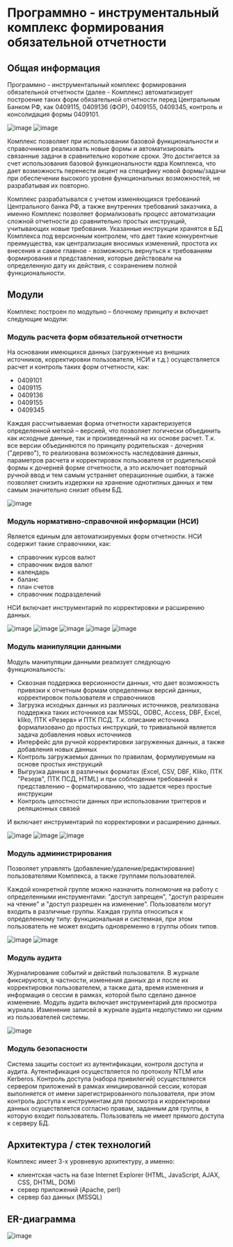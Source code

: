 # Программно - инструментальный комплекс формирования обязательной отчетности

## Общая информация
Программно - инструментальный комплекс формирования обязательной отчетности (далее - Комплекс) автоматизирует построение таких форм обязательной отчетности 
перед Центральным Банком РФ, как 0409115, 0409136 (ФОР), 0409155, 0409345, контроль и консолидация формы 0409101. 

![image](https://github.com/savadevel/RPG/assets/69199994/3ef15852-94d3-40cc-9c40-8d92fe328575)
![image](https://github.com/savadevel/RPG/assets/69199994/0c37af92-7812-47d6-8eec-2c0d907b2bb6)

Комплекс позволяет при использовании базовой функциональности и справочников реализовать новые формы и автоматизировать связанные задачи в сравнительно короткие сроки. 
Это достигается за счет использования базовой функциональности ядра Комплекса, что дает возможность перенести акцент на специфику новой формы/задачи при обеспечении высокого уровня функциональных возможностей, не разрабатывая их повторно. 

Комплекс разрабатывался с учетом изменяющихся требований Центрального банка РФ, а также внутренних требований заказчика, а именно Комплекс позволяет формализовать процесс автоматизации сложной отчетности до сравнительно простых инструкций, 
учитывающих новые требования. Указанные инструкции хранятся в БД Комплекса под версионным контролем, что дает такие конкурентные преимущества, как централизация вносимых изменений, простота их внесения и самое главное - возможность вернуться 
к требованиям формирования и представления, которые действовали на определенную дату их действия, с сохранением полной функциональности. 

## Модули
Комплекс построен по модульно – блочному принципу и включает следующие модули:

### Модуль расчета форм обязательной отчетности
На основании имеющихся данных (загруженные из внешних источников, корректировки пользователя, НСИ и т.д.) осуществляется расчет и контроль таких форм отчетности, как:
* 0409101
* 0409115
* 0409136
* 0409155
* 0409345 

Каждая рассчитываемая форма отчетности характеризуется определенной меткой – версией, что позволяет логически объединить как исходные данные, так и произведенный на их основе расчет. 
Т.к. все версии объединяются по принципу родительская - дочерняя ("дерево"), то реализована возможность наследования данных, параметров расчета и корректировок пользователя от родительской формы к дочерней форме отчетности, 
а это исключает повторный ручной ввод и тем самым устраняет операционные ошибки, а также позволяет снизить издержки на хранение однотипных данных и тем самым значительно снизит объем БД.

![image](https://github.com/savadevel/RPG/assets/69199994/c7c92dd9-1597-470e-88ec-e67ca9dddd85)

### Модуль нормативно-справочной информации (НСИ)
Является единым для автоматизируемых форм отчетности. НСИ содержит такие справочники, как: 
* справочник курсов валют
* справочник видов валют
* календарь
* баланс
* план счетов
* справочник подразделений

НСИ включает инструментарий по корректировки и расширению данных.

![image](https://github.com/savadevel/RPG/assets/69199994/a75b8e19-547a-4aaa-b46b-40214e82fb6e)
![image](https://github.com/savadevel/RPG/assets/69199994/21f84ce0-dab8-4edd-ad5f-1250a839459a)
![image](https://github.com/savadevel/RPG/assets/69199994/5db7bfe7-a9ae-4531-b088-32bf3594cd4e)
![image](https://github.com/savadevel/RPG/assets/69199994/315d26ff-5b02-4492-8ac4-a26844877804)
![image](https://github.com/savadevel/RPG/assets/69199994/145aca33-d8dc-4790-aeb1-7b4960509e39)

### Модуль манипуляции данными
Модуль манипуляции данными реализует следующую функциональность:
* Сквозная поддержка версионности данных, что дает возможность привязки к отчетным формам определенных версий данных, корректировок пользователя и справочников
* Загрузка исходных данных из различных источников, реализована поддержка таких источников как MSSQL, ODBC, Access, DBF, Excel, kliko, ПТК «Резерв» и ПТК ПСД. Т.к. описание источника формализовано до простых инструкций, то тривиальной является задача добавления новых источников
* Интерфейс для ручной корректировки загруженных данных, а также добавления новых данных
* Контроль загружаемых данных по правилам, формулируемым на основе простых инструкций
* Выгрузка данных в различных форматах (Excel, CSV, DBF, Kliko, ПТК "Резерв", ПТК ПСД, HTML) и при соблюдении требований к представлению – форматированию, что задается через простые инструкции
* Контроль целостности данных при использовании триггеров и реляционных связей

И включает инструментарий по корректировки и расширению данных.

![image](https://github.com/savadevel/RPG/assets/69199994/34ee3c25-a971-4a4e-bbab-ddc46bd30aa1)
![image](https://github.com/savadevel/RPG/assets/69199994/1c5db033-f1cd-458f-a67e-6253daab4932)
![image](https://github.com/savadevel/RPG/assets/69199994/3a499b5b-2f63-4ca2-bd94-4bb31dee40a2)

### Модуль администрирования 
Позволяет управлять (добавление/удаление/редактирование) пользователями Комплекса, а также группами пользователей. 

Каждой конкретной группе можно назначить полномочия на работу с определенными инструментами: "доступ запрещен", "доступ разрешен на чтение" и "доступ разрешен на изменение". 
Пользователи могут входить в различные группы. Каждая группа относиться к определенному типу: функциональная и системная, при этом пользователь не может входить одновременно в группы обоих типов.

![image](https://github.com/savadevel/RPG/assets/69199994/c52c1a07-b4a9-4dc6-8623-20c810b2cef0)
![image](https://github.com/savadevel/RPG/assets/69199994/48eaedc9-0cfb-402c-a127-747b4d56e789)

### Модуль аудита 
Журналирование событий и действий пользователя. В журнале фиксируются, в частности, изменения данных до и после их корректировки пользователем, а также дата, 
время изменения и информация о сессии в рамках, которой было сделано данное изменение. Модуль аудита включает инструментарий для просмотра журнала. 
Изменение записей в журнале аудита недопустимо ни одним из пользователей системы.

![image](https://github.com/savadevel/RPG/assets/69199994/9c648e18-64d3-4d16-b7eb-8bd1f1e703dc)

### Модуль безопасности 
Система защиты состоит из аутентификации, контроля доступа и аудита. 
Аутентификация осуществляется по протоколу NTLM или Kerberos. 
Контроль доступа (набора привилегий) осуществляется сервером приложений в рамках инициированной сессии, которая выполняется от имени зарегистрированного пользователя, при этом контроль доступа к инструментам для просмотра и корректировки данных осуществляется согласно правам, заданным для группы, в которую входит пользователь. 
Пользователь не имеет прямого доступа к серверу БД.

## Архитектура / стек технологий
Комплекс имеет 3-х уровневую архитектуру, а именно:
* клиентская часть на базе Internet Explorer (HTML, JavaScript, AJAX, CSS, DHTML, DOM)
* сервер приложений (Apache, perl)
* сервер баз данных (MSSQL)

## ER-диаграмма
![image](https://github.com/savadevel/RPG/assets/69199994/a414e97e-a0c0-4493-8023-b14c6bdf5b9d)
